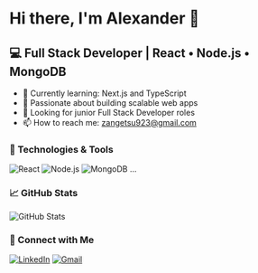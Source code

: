 # Hi there, I'm Alexander 👋

## 💻 Full Stack Developer | React • Node.js • MongoDB

- 🌱 Currently learning: Next.js and TypeScript
- 🚀 Passionate about building scalable web apps
- 🎯 Looking for junior Full Stack Developer roles
- 📫 How to reach me: zangetsu923@gmail.com

### 🔧 Technologies & Tools
![React](https://img.shields.io/badge/-React-61DAFB?logo=react&logoColor=white)
![Node.js](https://img.shields.io/badge/-Node.js-339933?logo=node.js&logoColor=white)
![MongoDB](https://img.shields.io/badge/-MongoDB-47A248?logo=mongodb&logoColor=white)
...

### 📈 GitHub Stats
![GitHub Stats](https://github-readme-stats.vercel.app/api?username=WhiteBeltFullStack&show_icons=true&theme=radical)

### 🔗 Connect with Me
[![LinkedIn](https://img.shields.io/badge/-LinkedIn-blue?logo=linkedin&logoColor=white)](https://www.linkedin.com/in/alexander-katsman-166b09319)
[![Gmail](https://img.shields.io/badge/-Email-red?logo=gmail&logoColor=white)](mailto:zangetsu923@gmail.com)
